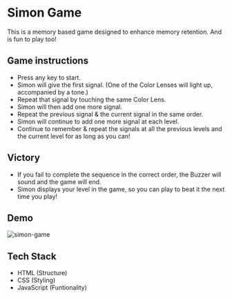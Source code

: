 # Simon Game
This is a memory based game designed to enhance memory retention. And is fun to play too!

## Game instructions
* Press any key to start. 
* Simon will give the first signal. (One of the Color Lenses will light up, accompanied by a tone.)
* Repeat that signal by touching the same Color Lens. 
* Simon will then add one more signal.
* Repeat the previous signal & the current signal in the same order.
* Simon will continue to add one more signal at each level.
* Continue to remember & repeat the signals at all the previous levels and the current level for as long as you can!

## Victory
* If you fail to complete the sequence in the correct order, the Buzzer will sound and the game will end.
* Simon displays your level in the game, so you can play to beat it the next time you play!

## Demo
![simon-game](https://user-images.githubusercontent.com/63553187/147845789-e8a95a5a-d13f-4e29-85f9-d854d545f70e.gif)

## Tech Stack
* HTML (Structure)
* CSS (Styling)
* JavaScript (Funtionality)
